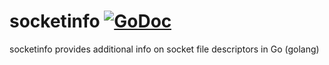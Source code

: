 # socketinfo [![GoDoc](https://godoc.org/github.com/julienschmidt/socketinfo?status.svg)](https://godoc.org/github.com/julienschmidt/socketinfo)
socketinfo provides additional info on socket file descriptors in Go (golang)
